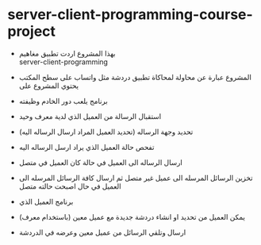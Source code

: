 # server-client-programming-course-project
* بهذا المشروع اردت تطبيق مغاهيم    
server-client-programming 
* المشروع عبارة عن محاولة لمحاكاة تطبيق دردشة مثل واتساب على سطح المكتب يحتوي المشروع على 
* برنامج يلعب دور الخادم وظيفته 
 *  استقبال الرسالة من العميل الذي لدية معرف وحيد
 * تحديد وجهة الرساله (تحديد العميل المراد ارسال الرساله اليه)
 * تفحص حالة العميل الذي يراد ارسل الرساله اليه
 * ارسال الرساله الى العميل في حالة كان العميل في متصل
 * تخزين الرسائل المرسله الى عميل غير متصل ثم ارسال كافة الرسائل المرسله الى العميل في حال اصبحت حالته متصل

* برنامج العميل الذي
 *  يمكن العميل من تحديد او انشاء دردشة جديدة مع عميل معين (باستخدام معرف) 
 * ارسال وتلقي الرسائل من عميل معين وعرضه في الدردشة 
 

